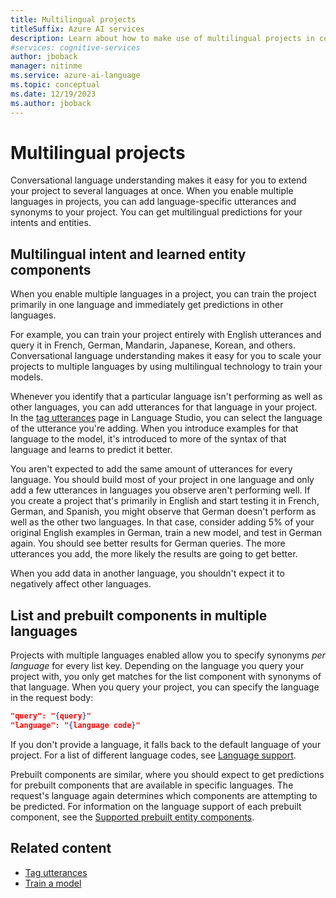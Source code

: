 ```yaml
---
title: Multilingual projects
titleSuffix: Azure AI services
description: Learn about how to make use of multilingual projects in conversational language understanding.
#services: cognitive-services
author: jboback
manager: nitinme
ms.service: azure-ai-language
ms.topic: conceptual
ms.date: 12/19/2023
ms.author: jboback
---
```


# Multilingual projects

Conversational language understanding makes it easy for you to extend your project to several languages at once. When you enable multiple languages in projects, you can add language-specific utterances and synonyms to your project. You can get multilingual predictions for your intents and entities.

## Multilingual intent and learned entity components

When you enable multiple languages in a project, you can train the project primarily in one language and immediately get predictions in other languages.

For example, you can train your project entirely with English utterances and query it in French, German, Mandarin, Japanese, Korean, and others. Conversational language understanding makes it easy for you to scale your projects to multiple languages by using multilingual technology to train your models.

Whenever you identify that a particular language isn't performing as well as other languages, you can add utterances for that language in your project. In the [tag utterances](../how-to/tag-utterances.md) page in Language Studio, you can select the language of the utterance you're adding. When you introduce examples for that language to the model, it's introduced to more of the syntax of that language and learns to predict it better.

You aren't expected to add the same amount of utterances for every language. You should build most of your project in one language and only add a few utterances in languages you observe aren't performing well. If you create a project that's primarily in English and start testing it in French, German, and Spanish, you might observe that German doesn't perform as well as the other two languages. In that case, consider adding 5% of your original English examples in German, train a new model, and test in German again. You should see better results for German queries. The more utterances you add, the more likely the results are going to get better.

When you add data in another language, you shouldn't expect it to negatively affect other languages.

## List and prebuilt components in multiple languages

Projects with multiple languages enabled allow you to specify synonyms *per language* for every list key. Depending on the language you query your project with, you only get matches for the list component with synonyms of that language. When you query your project, you can specify the language in the request body:

```json
"query": "{query}"
"language": "{language code}"
```

If you don't provide a language, it falls back to the default language of your project. For a list of different language codes, see [Language support](../language-support.md).

Prebuilt components are similar, where you should expect to get predictions for prebuilt components that are available in specific languages. The request's language again determines which components are attempting to be predicted. For information on the language support of each prebuilt component, see the [Supported prebuilt entity components](../prebuilt-component-reference.md).

## Related content

* [Tag utterances](../how-to/tag-utterances.md) 
* [Train a model](../how-to/train-model.md)

